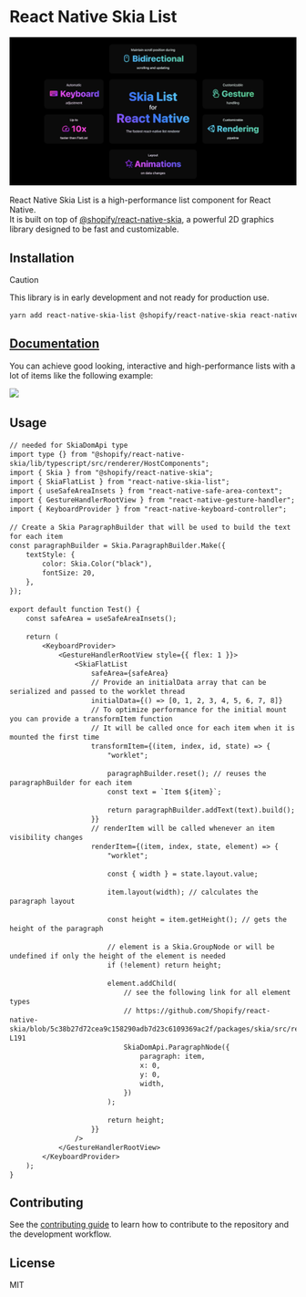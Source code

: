 <!-- ![](./docs/static/img/banner-dark.png#gh-dark-mode-only)
![](./docs/static/img/banner-light.png#gh-light-mode-only) -->

# React Native Skia List

![](./docs/static/img/banner.png)

React Native Skia List is a high-performance list component for React Native. \
It is built on top of [@shopify/react-native-skia](https://shopify.github.io/react-native-skia/), a powerful 2D graphics library designed to be fast and customizable.

## Installation

> [!CAUTION]
> This library is in early development and not ready for production use.

```sh
yarn add react-native-skia-list @shopify/react-native-skia react-native-keyboard-controller react-native-reanimated react-native-gesture-handler
```

## [Documentation](https://samuelscheit.github.io/react-native-skia-list/)

You can achieve good looking, interactive and high-performance lists with a lot of items like the following example:

<a href="https://samuelscheit.github.io/react-native-skia-list/#demo">
	<img width="230" src="./docs/static/demo.gif" />
</a>

## Usage

```tsx
// needed for SkiaDomApi type
import type {} from "@shopify/react-native-skia/lib/typescript/src/renderer/HostComponents";
import { Skia } from "@shopify/react-native-skia";
import { SkiaFlatList } from "react-native-skia-list";
import { useSafeAreaInsets } from "react-native-safe-area-context";
import { GestureHandlerRootView } from "react-native-gesture-handler";
import { KeyboardProvider } from "react-native-keyboard-controller";

// Create a Skia ParagraphBuilder that will be used to build the text for each item
const paragraphBuilder = Skia.ParagraphBuilder.Make({
	textStyle: {
		color: Skia.Color("black"),
		fontSize: 20,
	},
});

export default function Test() {
	const safeArea = useSafeAreaInsets();

	return (
		<KeyboardProvider>
			<GestureHandlerRootView style={{ flex: 1 }}>
				<SkiaFlatList
					safeArea={safeArea}
					// Provide an initialData array that can be serialized and passed to the worklet thread
					initialData={() => [0, 1, 2, 3, 4, 5, 6, 7, 8]}
					// To optimize performance for the initial mount you can provide a transformItem function
					// It will be called once for each item when it is mounted the first time
					transformItem={(item, index, id, state) => {
						"worklet";

						paragraphBuilder.reset(); // reuses the paragraphBuilder for each item
						const text = `Item ${item}`;

						return paragraphBuilder.addText(text).build();
					}}
					// renderItem will be called whenever an item visibility changes
					renderItem={(item, index, state, element) => {
						"worklet";

						const { width } = state.layout.value;

						item.layout(width); // calculates the paragraph layout

						const height = item.getHeight(); // gets the height of the paragraph

						// element is a Skia.GroupNode or will be undefined if only the height of the element is needed
						if (!element) return height;

						element.addChild(
							// see the following link for all element types
							// https://github.com/Shopify/react-native-skia/blob/5c38b27d72cea9c158290adb7d23c6109369ac2f/packages/skia/src/renderer/HostComponents.ts#L72-L191
							SkiaDomApi.ParagraphNode({
								paragraph: item,
								x: 0,
								y: 0,
								width,
							})
						);

						return height;
					}}
				/>
			</GestureHandlerRootView>
		</KeyboardProvider>
	);
}
```

## Contributing

See the [contributing guide](https://github.com/SamuelScheit/react-native-skia-list/blob/main/CONTRIBUTING.md) to learn how to contribute to the repository and the development workflow.

## License

MIT
